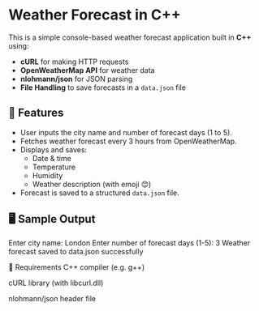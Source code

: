 ﻿# Weather Forecast in C++
 
This is a simple console-based weather forecast application built in **C++** using:

- **cURL** for making HTTP requests
- **OpenWeatherMap API** for weather data
- **nlohmann/json** for JSON parsing
- **File Handling** to save forecasts in a `data.json` file

## 📌 Features

- User inputs the city name and number of forecast days (1 to 5).
- Fetches weather forecast every 3 hours from OpenWeatherMap.
- Displays and saves:
  - Date & time
  - Temperature
  - Humidity
  - Weather description (with emoji 😊)
- Forecast is saved to a structured `data.json` file.

## 🖥️ Sample Output

Enter city name: London
Enter number of forecast days (1-5): 3
Weather forecast saved to data.json successfully

🔧 Requirements
C++ compiler (e.g. g++)

cURL library (with libcurl.dll)

nlohmann/json header file


